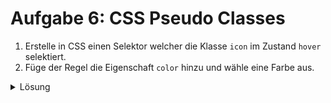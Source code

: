 # Aufgabe 6: CSS Pseudo Classes

1. Erstelle in CSS einen Selektor welcher die Klasse `icon` im Zustand `hover` selektiert.
2. Füge der Regel die Eigenschaft `color` hinzu und wähle eine Farbe aus.

<details>
<summary>Lösung</summary>

#### style.css

```css
.icon:hover {
  color: #617143;
}
```

</details>
